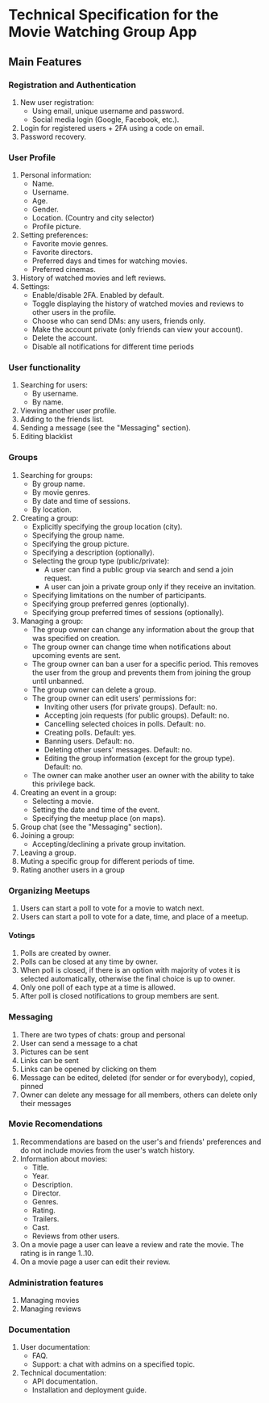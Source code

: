# Technical Specification for the Movie Watching Group App

## Main Features

### Registration and Authentication
1. New user registration:
   - Using email, unique username and password.
   - Social media login (Google, Facebook, etc.).
3. Login for registered users + 2FA using a code on email.
4. Password recovery.

### User Profile
1. Personal information:
   - Name.
   - Username.
   - Age.
   - Gender.
   - Location. (Country and city selector)
   - Profile picture.
2. Setting preferences:
   - Favorite movie genres.
   - Favorite directors.
   - Preferred days and times for watching movies.
   - Preferred cinemas.
3. History of watched movies and left reviews.
4. Settings:
   - Enable/disable 2FA. Enabled by default.
   - Toggle displaying the history of watched movies and reviews to other users in the profile.
   - Choose who can send DMs: any users, friends only.
   - Make the account private (only friends can view your account).
   - Delete the account.
   - Disable all notifications for different time periods

### User functionality
1. Searching for users:
   - By username.
   - By name.
2. Viewing another user profile.
3. Adding to the friends list.
4. Sending a message (see the "Messaging" section).
5. Editing blacklist


### Groups
1. Searching for groups:
   - By group name.
   - By movie genres.
   - By date and time of sessions.
   - By location.
3. Creating a group:
   - Explicitly specifying the group location (city).
   - Specifying the group name.
   - Specifying the group picture.
   - Specifying a description (optionally).
   - Selecting the group type (public/private):
        - A user can find a public group via search and send a join request.
        - A user can join a private group only if they receive an invitation.
   - Specifying limitations on the number of participants.
   - Specifying group preferred genres (optionally).
   - Specifying group preferred times of sessions (optionally).
4. Managing a group:
   - The group owner can change any information about the group that was specified on creation.
   - The group owner can change time when notifications about upcoming events are sent.
   - The group owner can ban a user for a specific period. This removes the user from the group and prevents them from joining the group until unbanned.
   - The group owner can delete a group.
   - The group owner can edit users' permissions for:
      - Inviting other users (for private groups). Default: no.
      - Accepting join requests (for public groups). Default: no.
      - Cancelling selected choices in polls. Default: no.
      - Creating polls. Default: yes.
      - Banning users. Default: no.
      - Deleting other users' messages. Default: no.
      - Editing the group information (except for the group type). Default: no.
   - The owner can make another user an owner with the ability to take this privilege back.
4. Creating an event in a group:
   - Selecting a movie.
   - Setting the date and time of the event.
   - Specifying the meetup place (on maps).
5. Group chat (see the "Messaging" section).
6. Joining a group:
   - Accepting/declining a private group invitation.
7. Leaving a group.
8. Muting a specific group for different periods of time.
9. Rating another users in a group
     
### Organizing Meetups
1. Users can start a poll to vote for a movie to watch next.
2. Users can start a poll to vote for a date, time, and place of a meetup.

#### Votings
1. Polls are created by owner.
2. Polls can be closed at any time by owner.
3. When poll is closed, if there is an option with majority of votes it is selected automatically, otherwise the final choice is up
to owner.
4. Only one poll of each type at a time is allowed.
5. After poll is closed notifications to group members are sent.

### Messaging
1. There are two types of chats: group and personal
2. User can send a message to a chat
3. Pictures can be sent
4. Links can be sent
5. Links can be opened by clicking on them
6. Message can be edited, deleted (for sender or for everybody), copied, pinned
7. Owner can delete any message for all members, others can delete only their messages

### Movie Recomendations
1. Recommendations are based on the user's and friends' preferences and do not include movies from the user's watch history. 
2. Information about movies:
   - Title.
   - Year.
   - Description.
   - Director.
   - Genres.
   - Rating.
   - Trailers.
   - Cast.
   - Reviews from other users.
3. On a movie page a user can leave a review and rate the movie. The rating is in range 1..10.
4. On a movie page a user can edit their review. 

### Administration features
1. Managing movies
2. Managing reviews

### Documentation
1. User documentation:
   - FAQ.
   - Support: a chat with admins on a specified topic.
2. Technical documentation:
   - API documentation.
   - Installation and deployment guide.

